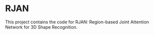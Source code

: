 # RJAN
This project contains the code for RJAN: Region-based Joint Attention Network for 3D Shape Recognition.
